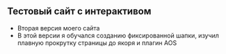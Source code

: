 ## Тестовый сайт с интерактивом

- Вторая версия моего сайта
- В этой версии я обучался созданию фиксированной шапки, изучил плавную прокрутку страницы до якоря и плагин AOS
